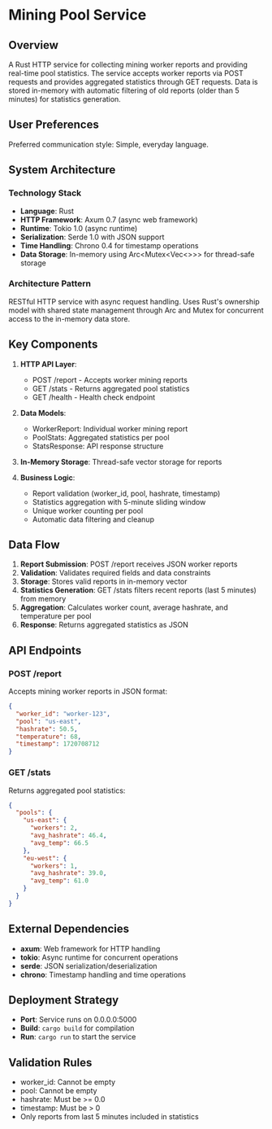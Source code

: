 # Mining Pool Service

## Overview

A Rust HTTP service for collecting mining worker reports and providing real-time pool statistics. The service accepts worker reports via POST requests and provides aggregated statistics through GET requests. Data is stored in-memory with automatic filtering of old reports (older than 5 minutes) for statistics generation.

## User Preferences

Preferred communication style: Simple, everyday language.

## System Architecture

### Technology Stack
- **Language**: Rust
- **HTTP Framework**: Axum 0.7 (async web framework)
- **Runtime**: Tokio 1.0 (async runtime)
- **Serialization**: Serde 1.0 with JSON support
- **Time Handling**: Chrono 0.4 for timestamp operations
- **Data Storage**: In-memory using Arc<Mutex<Vec<>>> for thread-safe storage

### Architecture Pattern
RESTful HTTP service with async request handling. Uses Rust's ownership model with shared state management through Arc and Mutex for concurrent access to the in-memory data store.

## Key Components

1. **HTTP API Layer**: 
   - POST /report - Accepts worker mining reports
   - GET /stats - Returns aggregated pool statistics
   - GET /health - Health check endpoint

2. **Data Models**:
   - WorkerReport: Individual worker mining report
   - PoolStats: Aggregated statistics per pool
   - StatsResponse: API response structure

3. **In-Memory Storage**: Thread-safe vector storage for reports

4. **Business Logic**: 
   - Report validation (worker_id, pool, hashrate, timestamp)
   - Statistics aggregation with 5-minute sliding window
   - Unique worker counting per pool
   - Automatic data filtering and cleanup

## Data Flow

1. **Report Submission**: POST /report receives JSON worker reports
2. **Validation**: Validates required fields and data constraints
3. **Storage**: Stores valid reports in in-memory vector
4. **Statistics Generation**: GET /stats filters recent reports (last 5 minutes) from memory
5. **Aggregation**: Calculates worker count, average hashrate, and temperature per pool
6. **Response**: Returns aggregated statistics as JSON

## API Endpoints

### POST /report
Accepts mining worker reports in JSON format:
```json
{
  "worker_id": "worker-123",
  "pool": "us-east", 
  "hashrate": 50.5,
  "temperature": 68,
  "timestamp": 1720708712
}
```

### GET /stats
Returns aggregated pool statistics:
```json
{
  "pools": {
    "us-east": {
      "workers": 2,
      "avg_hashrate": 46.4,
      "avg_temp": 66.5
    },
    "eu-west": {
      "workers": 1,
      "avg_hashrate": 39.0,
      "avg_temp": 61.0
    }
  }
}
```

## External Dependencies

- **axum**: Web framework for HTTP handling
- **tokio**: Async runtime for concurrent operations
- **serde**: JSON serialization/deserialization
- **chrono**: Timestamp handling and time operations


## Deployment Strategy

- **Port**: Service runs on 0.0.0.0:5000
- **Build**: `cargo build` for compilation
- **Run**: `cargo run` to start the service


## Validation Rules

- worker_id: Cannot be empty
- pool: Cannot be empty  
- hashrate: Must be >= 0.0
- timestamp: Must be > 0
- Only reports from last 5 minutes included in statistics